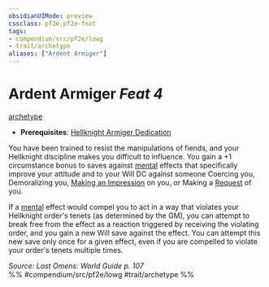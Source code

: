 ```yaml
---
obsidianUIMode: preview
cssclass: pf2e,pf2e-feat
tags:
- compendium/src/pf2e/lowg
- trait/archetype
aliases: ["Ardent Armiger"]
---
```

# Ardent Armiger  *Feat 4*  
[archetype](rules/traits/archetype.md "Archetype Feat Trait")  

- **Prerequisites**: [Hellknight Armiger Dedication](compendium/feats/hellknight-armiger-dedication-lowg.md)

You have been trained to resist the manipulations of fiends, and your Hellknight discipline makes you difficult to influence. You gain a +1 circumstance bonus to saves against [mental](rules/traits/mental.md "Mental Effect Trait") effects that specifically improve your attitude and to your Will DC against someone Coercing you, Demoralizing you, [Making an Impression](rules/actions/make-an-impression.md) on you, or Making a [Request](rules/actions/request.md) of you.

If a [mental](rules/traits/mental.md "Mental Effect Trait") effect would compel you to act in a way that violates your Hellknight order's tenets (as determined by the GM), you can attempt to break free from the effect as a reaction triggered by receiving the violating order, and you gain a new Will save against the effect. You can attempt this new save only once for a given effect, even if you are compelled to violate your order's tenets multiple times.

*Source: Lost Omens: World Guide p. 107*  
%% #compendium/src/pf2e/lowg #trait/archetype %%